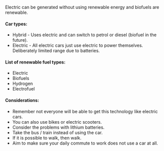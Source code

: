 Electric can be generated without using renewable energy and biofuels are renewable.

#### Car types:
- Hybrid - Uses electric and can switch to petrol or diesel (biofuel in the future).
- Electric - All electric cars just use electric to power themselves. Deliberately limited range due to batteries.

#### List of renewable fuel types:
- Electric
- Biofuels
- Hydrogen
- Electrofuel

#### Considerations:
- Remember not everyone will be able to get this technology like electric cars.
- You can also use bikes or electric scooters.
- Consider the problems with lithium batteries.
- Take the bus / train instead of using the car.
- If it is possible to walk, then walk.
- Aim to make sure your daily commute to work does not use a car at all.
